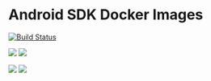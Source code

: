 # Android SDK Docker Images

[![Build Status](https://api.cirrus-ci.com/github/cirruslabs/docker-images-android.svg)](https://cirrus-ci.com/github/cirruslabs/docker-images-android)
 
[![](https://images.microbadger.com/badges/version/cirrusci/android-sdk:tools.svg)](https://microbadger.com/images/cirrusci/android-sdk:tools) [![](https://images.microbadger.com/badges/image/cirrusci/android-sdk:tools.svg)](https://microbadger.com/images/cirrusci/android-sdk:tools)

[![](https://images.microbadger.com/badges/version/cirrusci/android-sdk:28.svg)](https://microbadger.com/images/cirrusci/android-sdk:28) [![](https://images.microbadger.com/badges/image/cirrusci/android-sdk:28.svg)](https://microbadger.com/images/cirrusci/android-sdk:28)
 
